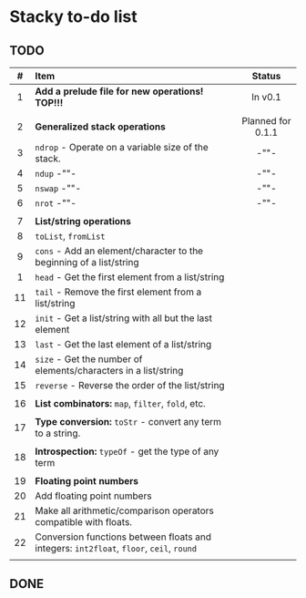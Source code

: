 # Stacky to-do list

## TODO

| #  | Item                                                                                    | Status            |
|:--:|:----------------------------------------------------------------------------------------|:-----------------:|
| 1  | **Add a prelude file for new operations! TOP!!!**                                       | In v0.1           |
|    |                                                                                         |                   |
| 2  | **Generalized stack operations**                                                        | Planned for 0.1.1 |
| 3  | `ndrop` - Operate on a variable size of the stack.                                      | -""-              |
| 4  | `ndup` -""-                                                                             | -""-              |
| 5  | `nswap` -""-                                                                            | -""-              |
| 6  | `nrot` -""-                                                                             | -""-              |
|    |                                                                                         |                   |
| 7  | **List/string operations**                                                              |                   |
| 8  | `toList`, `fromList`                                                                    |                   |
| 9  | `cons` - Add an element/character to the beginning of a list/string                     |                   |
| 1  | `head` - Get the first element from a list/string                                       |                   |
| 11 | `tail` - Remove the first element from a list/string                                    |                   |
| 12 | `init` - Get a list/string with all but the last element                                |                   |
| 13 | `last` - Get the last element of a list/string                                          |                   |
| 14 | `size` - Get the number of elements/characters in a list/string                         |                   |
| 15 | `reverse` - Reverse the order of the list/string                                        |                   |
|    |                                                                                         |                   |
| 16 | **List combinators:** `map`, `filter`, `fold`, etc.                                     |                   |
|    |                                                                                         |                   |
| 17 | **Type conversion:** `toStr` - convert any term to a string.                            |                   |
|    |                                                                                         |                   |
| 18 | **Introspection:** `typeOf` - get the type of any term                                  |                   |
|    |                                                                                         |                   |
| 19 | **Floating point numbers**                                                              |                   |
| 20 | Add floating point numbers                                                              |                   |
| 21 | Make all arithmetic/comparison operators compatible with floats.                        |                   |
| 22 | Conversion functions between floats and integers: `int2float`, `floor`, `ceil`, `round` |                   |
|    |                                                                                         |                   |


## DONE
